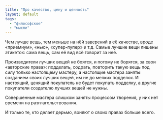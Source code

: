 ```yaml
---
title: "Про качество, цену и ценность"
layout: default 
tags:
  - "философское"
  - "мысли"
---
```

Чем лучше вещь, тем меньше на нёй заверений в её качестве, вроде «приемиум», «нью», «супер-пупер» и т.д. Самые лучшие вещи лишены этикеток: сама вещь, сам её вид всё говорит за неё.

Производители лучших вещей не боятся, и потому не борятся, за свои «авторские права»: подделать, содрать, повторить такую вещь под силу только настоящему мастеру, а настоящие мастера заняты созданием своих лучших вещей, им не до мелких подделок. И настоящий, ценящий покупатель не будет покупать подделку, а другие покупатели создателю лучших вещей не нужны.

Совершенные мастера слишком заняты процессом творения, у них нет времени на разглагольствования.

И только те, кто делает дерьмо, воняют о своих правах больше всего.
